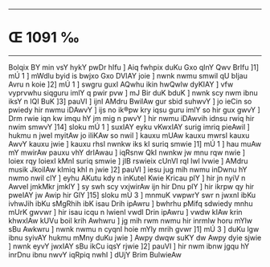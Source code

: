 ___
# Œ 1091 ‰
---
Bolqix BY min vsY hykY pwDr hIfu ] Aiq fwhpix duKu Gxo qInY Qwv BrIfu
]1] mÚ 1 ] mWdlu byid is bwjxo Gxo DVIAY joie ] nwnk nwmu smwil qU
bIjau Avru n koie ]2] mÚ 1 ] swgru guxI AQwhu ikin hwQwlw dyKIAY ]
vfw vyprvwhu siqguru imlY q pwir pvw ] mJ Bir duK bduK ] nwnk scy
nwm ibnu iksY n lQI BuK ]3] pauVI ] ijnI AMdru BwilAw gur sbid
suhwvY ] jo ieCin so pwiedy hir nwmu iDAwvY ] ijs no ik®pw kry iqsu guru
imlY so hir gux gwvY ] Drm rwie iqn kw imqu hY jm mig n pwvY ] hir
nwmu iDAwvih idnsu rwiq hir nwim smwvY ]14] sloku mÚ 1 ] suxIAY eyku
vKwxIAY surig imriq pieAwil ] hukmu n jweI myitAw jo iliKAw so nwil
] kauxu mUAw kauxu mwrsI kauxu AwvY kauxu jwie ] kauxu rhsI nwnkw iks
kI suriq smwie ]1] mÚ 1 ] hau muAw mY mwirAw pauxu vhY drIAwau ]
iqRsnw QkI nwnkw jw mnu rqw nwie ] loiex rqy loiexI kMnI suriq smwie
] jIB rswieix cUnVI rqI lwl lvwie ] AMdru musik JkoilAw kImiq khI
n jwie ]2] pauVI ] iesu jug mih nwmu inDwnu hY nwmo nwil clY ] eyhu
AKutu kdy n inKuteI Kwie Kricau plY ] hir jn nyiV n AwveI jmkMkr
jmklY ] sy swh scy vxjwirAw ijn hir Dnu plY ] hir ikrpw qy hir
pweIAY jw Awip hir GlY ]15] sloku mÚ 3 ] mnmuK vwpwrY swr n jwxnI
ibKu ivhwJih ibKu sMgRhih ibK isau Drih ipAwru ] bwhrhu pMifq sdwiedy
mnhu mUrK gwvwr ] hir isau icqu n lwienI vwdI Drin ipAwru ] vwdw
kIAw krin khwxIAw kUVu boil krih Awhwru ] jg mih rwm nwmu hir
inrmlw horu mYlw sBu Awkwru ] nwnk nwmu n cyqnI hoie mYly mrih gvwr
]1] mÚ 3 ] duKu lgw ibnu syivAY hukmu mMny duKu jwie ] Awpy dwqw suKY dw
Awpy dyie sjwie ] nwnk eyvY jwxIAY sBu ikCu iqsY rjwie ]2] pauVI ]
hir nwm ibnw jgqu hY inrDnu ibnu nwvY iqRpiq nwhI ] dUjY Brim BulwieAw
####
